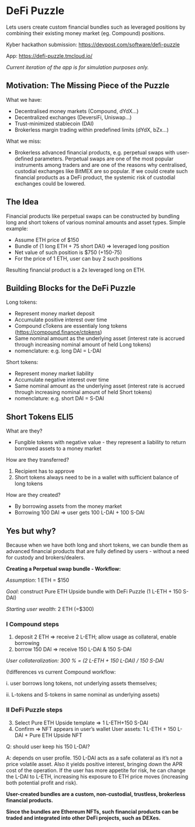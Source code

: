 # DeFi Puzzle
Lets users create custom financial bundles such as leveraged positions by combining their existing money market (eg. Compound) positions.


Kyber hackathon submission: https://devpost.com/software/defi-puzzle


App: https://defi-puzzle.tmcloud.io/


*Current iteration of the app is for simulation purposes only.*

## Motivation: The Missing Piece of the Puzzle
What we have:
* Decentralised money markets (Compound, dYdX…)
* Decentralized exchanges (DeversiFi, Uniswap…)
* Trust-minimized stablecoin (DAI)
* Brokerless margin trading within predefined limits (dYdX, bZx…)


What we miss:
* Brokerless advanced financial products, e.g. perpetual swaps with user-defined parameters. Perpetual swaps are one of the most popular instruments among traders and are one of the reasons why centralised, custodial exchanges like BitMEX are so popular. If we could create such financial products as a DeFi product, the systemic risk of custodial exchanges could be lowered.

## The Idea
Financial products like perpetual swaps can be constructed by bundling long and short tokens of various nominal amounts and asset types.
Simple example:
* Assume ETH price of $150
* Bundle of {1 long ETH + 75 short DAI} => leveraged long position
* Net value of such position is $750 (+150-75)
* For the price of 1 ETH, user can buy 2 such positions


Resulting financial product is a 2x leveraged long on ETH.


## Building Blocks for the DeFi Puzzle
Long tokens:
* Represent money market deposit
* Accumulate positive interest over time
* Compound cTokens are essentialy long tokens (https://compound.finance/ctokens)
* Same nominal amount as the underlying asset (interest rate is accrued through increasing nominal amount of held Long tokens)
* nomenclature: e.g. long DAI = L-DAI


Short tokens:
* Represent money market liability
* Accumulate negative interest over time
* Same nominal amount as the underlying asset (interest rate is accrued through increasing nominal amount of held Short tokens)
* nomenclature: e.g. short DAI = S-DAI


## Short Tokens ELI5
What are they?
* Fungible tokens with negative value - they represent a liability to return borrowed assets to a money market


How are they transferred?
1) Recipient has to approve
2) Short tokens always need to be in a wallet with sufficient balance of long tokens


How are they created?
* By borrowing assets from the money market
* Borrowing 100 DAI => user gets 100 L-DAI + 100 S-DAI


## Yes but why?
Because when we have both long and short tokens, we can bundle them as advanced financial products that are fully defined by users - without a need for custody and brokers/dealers. 

**Creating a Perpetual swap bundle - Workflow:**

_Assumption_: 1 ETH = $150


_Goal_: construct Pure ETH Upside bundle with DeFi Puzzle (1 L-ETH + 150 S-DAI)


_Starting user wealth_: 2 ETH (=$300)

### I Compound steps


1) deposit 2 ETH => receive 2 L-ETH; allow usage as collateral, enable borrowing
2) borrow 150 DAI => receive 150 L-DAI & 150 S-DAI


*User collateralization: 300 % = (2 L-ETH + 150 L-DAI) / 150 S-DAI*


(!differences vs current Compound workflow: 


i. user borrows long tokens, not underlying assets themselves; 


ii. L-tokens and S-tokens in same nominal as underlying assets)


### II DeFi Puzzle steps


3) Select Pure ETH Upside template => 1 L-ETH+150 S-DAI
4) Confirm => NFT appears in user’s wallet
User assets: 1 L-ETH + 150 L-DAI + Pure ETH Upside NFT

Q: should user keep his 150 L-DAI?


A: depends on user profile. 150 L-DAI acts as a safe collateral as it’s not a price volatile asset. Also it yields positive interest, bringing down the APR cost of the operation. If the user has more appetite for risk, he can change the L-DAI to L-ETH, increasing his exposure to ETH price moves (increasing both potential profit and risk).


**User-created bundles are a custom, non-custodial, trustless, brokerless financial products.**


**Since the bundles are Ethereum NFTs, such financial products can be traded and integrated into other DeFi projects, such as DEXes.**


